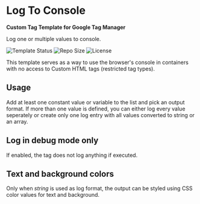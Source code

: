 # Log To Console

**Custom Tag Template for Google Tag Manager**

Log one or multiple values to console.  

![Template Status](https://img.shields.io/badge/Community%20Template%20Gallery%20Status-submitted-orange) ![Repo Size](https://img.shields.io/github/repo-size/mbaersch/log-to-console-tag) ![License](https://img.shields.io/github/license/mbaersch/log-to-console-tag)

This template serves as a way to use the browser's console in containers with no access to Custom HTML tags (restricted tag types).  

## Usage 
Add at least one constant value or variable to the list and pick an output format. If more than one value is defined, you can either log every value seperately or create only one log entry with all values converted to string or an array.

## Log in debug mode only
If enabled, the tag does not log anything if executed.

## Text and background colors
 Only when *string* is used as log format, the output can be styled using CSS color values for text and background.
